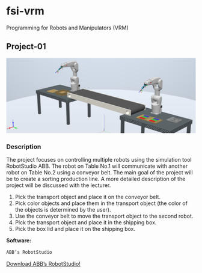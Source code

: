 # fsi-vrm
Programming for Robots and Manipulators (VRM)

## Project-01
![RobotStudio Workplace for Project-01](https://github.com/JakubFilip/fsi-vrm/blob/main/images/rs-project-01-workplace.PNG)

### Description
The project focuses on controlling multiple robots using the simulation tool RobotStudio ABB. The robot on
Table No.1 will communicate with another robot on Table No.2 using a conveyor belt. The main goal of the
project will be to create a sorting production line. A more detailed description of the project will be discussed
with the lecturer.

1. Pick the transport object and place it on the conveyor belt.
2. Pick color objects and place them in the transport object (the color of the objects is determined by the user).
3. Use the conveyor belt to move the transport object to the second robot.
4. Pick the transport object and place it in the shipping box.
5. Pick the box lid and place it on the shipping box.

**Software:**
```bash
ABB’s RobotStudio
```
[Download ABB’s RobotStudio!](https://new.abb.com/products/robotics/robotstudio/downloads)
